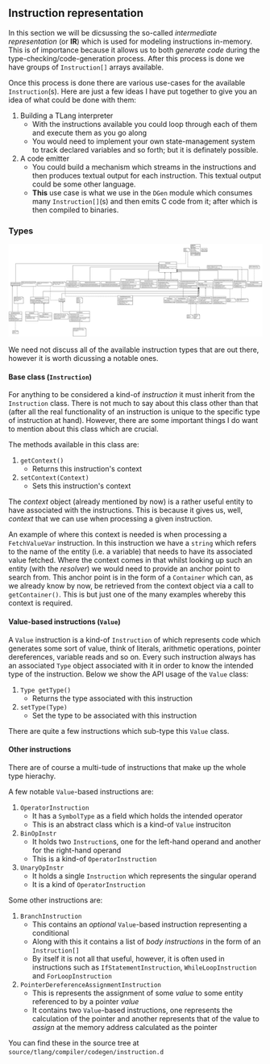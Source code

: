 ## Instruction representation

In this section we will be dicsussing the so-called _intermediate representation_ (or **IR**)
which is used for modeling instructions in-memory. This is of importance because it allows
us to both _generate code_ during the type-checking/code-generation process. After this process
is done we have groups of `Instruction[]` arrays available.

Once this process is done there are various use-cases for the available `Instruction`(s).
Here are just a few ideas I have put together to give you an idea of what could be done
with them:

1. Building a TLang interpreter
    * With the instructions available you could loop through each
    of them and execute them as you go along
    * You would need to implement your own state-management system
    to track declared variables and so forth; but it is definately
    possible.
2. A code emitter
    * You could build a mechanism which streams in the instructions
    and then produces textual output for each instruction. This
    textual output could be some other language.
    * **This** use case is what we use in the `DGen` module which
    consumes many `Instruction[]`(s) and then emits C code from
    it; after which is then compiled to binaries.

### Types

[![](docs/uml/Instruction_in_memory_IR.svg)](../../uml/Instruction_in_memory_IR.svg)

We need not discuss all of the available instruction types that are out
there, however it is worth dicussing a notable ones.

#### Base class (`Instruction`)

For anything to be considered a kind-of _instruction_ it must inherit
from the `Instruction` class. There is not much to say about this
class other than that (after all the real functionality of an
instruction is unique to the specific type of instruction at hand).
However, there are some important things I do want to mention
about this class which are crucial.

The methods available in this class are:

1. `getContext()`
    * Returns this instruction's context
2. `setContext(Context)`
    * Sets this instruction's context

The _context_ object (already mentioned by now) is a rather useful entity
to have associated with the instructions. This is because it gives us, well,
_context_ that we can use when processing a given instruction.

An example of where this context is needed is when processing a `FetchValueVar`
instruction. In this instruction we have a `string` which refers to the name
of the entity (i.e. a variable) that needs to have its associated value
fetched. Where the context comes in that whilst looking up such an entity
(with the _resolver_) we would need to provide an anchor point to search
from. This anchor point is in the form of a `Container` which can, as
we already know by now, be retrieved from the context object via a call
to `getContainer()`. This is but just one of the many examples whereby this
context is required.

#### Value-based instructions (`Value`)

A `Value` instruction is a kind-of `Instruction` of which represents code
which generates some sort of value, think of literals, arithmetic operations,
pointer dereferences, variable reads and so on. Every such instruction always
has an associated `Type` object associated with it in order to know the
intended type of the instruction. Below we show the API usage of the `Value`
class:

1. `Type getType()`
    * Returns the type associated with this instruction
2. `setType(Type)`
    * Set the type to be associated with this instruction

There are quite a few instructions which sub-type this `Value` class.

#### Other instructions

There are of course a multi-tude of instructions that make up
the whole type hierachy.

A few notable `Value`-based instructions are:

1. `OperatorInstruction`
    * It has a `SymbolType` as a field which holds the intended
    operator
    * This is an abstract class which is a kind-of `Value` instruciton
2. `BinOpInstr`
    * It holds two `Instruction`s, one for the left-hand operand
    and another for the right-hand operand
    * This is a kind-of `OperatorInstruction`
3. `UnaryOpInstr`
    * It holds a single `Instruction` which represents
    the singular operand
    * It is a kind of `OperatorInstruction`

Some other instructions are:

1. `BranchInstruction`
    * This contains an _optional_ `Value`-based instruction
    representing a conditional
    * Along with this it contains a list of _body instructions_
    in the form of an `Instruction[]`
    * By itself it is not all that useful, however, it is
    often used in instructions such as `IfStatementInstruction`,
    `WhileLoopInstruction` and `ForLoopInstruction`
2. `PointerDereferenceAssignmentInstruction`
    * This is represents the assignment of some _value_
    to some entity referenced to by a pointer _value_
    * It contains two `Value`-based instructions, one
    represents the calculation of the pointer and
    another represents that of the value to _assign_
    at the memory address calculated as the pointer

You can find these in the source tree at `source/tlang/compiler/codegen/instruction.d`
